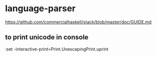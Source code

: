 # language-parser

https://github.com/commercialhaskell/stack/blob/master/doc/GUIDE.md



## to print unicode in console

:set -interactive-print=Print.UnescapingPrint.uprint